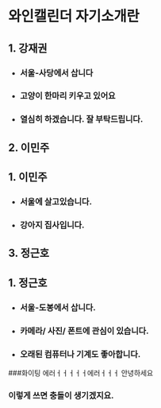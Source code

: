 # 와인캘린더 자기소개란

## 1. 강재권

- ### 서울-사당에서 삽니다
- ### 고양이 한마리 키우고 있어요
- ### 열심히 하겠습니다. 잘 부탁드립니다.


## 2. 이민주
## 1. 이민주

- ### 서울에 살고있습니다.
- ### 강아지 집사입니다.


## 3. 정근호
## 1. 정근호

- ### 서울-도봉에서 삽니다.
- ### 카메라/ 사진/ 폰트에 관심이 있습니다.
- ### 오래된 컴퓨터나 기계도 좋아합니다.


###화이팅
에러ㅓㅓㅓㅓㅓ에러ㅓㅓㅓ
안녕하세요
### 이렇게 쓰면 충돌이 생기겠지요.